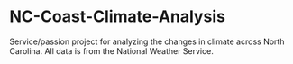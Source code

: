 # NC-Coast-Climate-Analysis
Service/passion project for analyzing the changes in climate across North Carolina.
All data is from the National Weather Service.
